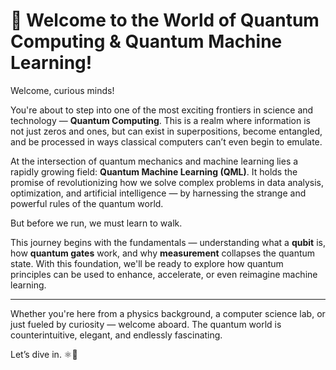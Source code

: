 # 🌟 Welcome to the World of Quantum Computing & Quantum Machine Learning!

Welcome, curious minds!

You're about to step into one of the most exciting frontiers in science and technology — **Quantum Computing**. This is a realm where information is not just zeros and ones, but can exist in superpositions, become entangled, and be processed in ways classical computers can’t even begin to emulate.

At the intersection of quantum mechanics and machine learning lies a rapidly growing field: **Quantum Machine Learning (QML)**. It holds the promise of revolutionizing how we solve complex problems in data analysis, optimization, and artificial intelligence — by harnessing the strange and powerful rules of the quantum world.

But before we run, we must learn to walk.

This journey begins with the fundamentals — understanding what a **qubit** is, how **quantum gates** work, and why **measurement** collapses the quantum state. With this foundation, we'll be ready to explore how quantum principles can be used to enhance, accelerate, or even reimagine machine learning.

---

Whether you're here from a physics background, a computer science lab, or just fueled by curiosity — welcome aboard. The quantum world is counterintuitive, elegant, and endlessly fascinating.

Let’s dive in. ⚛️🚀
